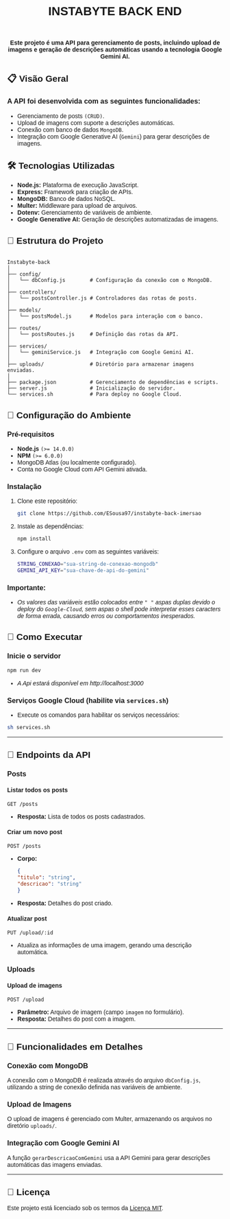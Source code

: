<div style="font-family: Arial;">

<div style="text-align: center;"><h1> INSTABYTE BACK END </h1></div>

<br>

<div style="font-weight: 600; text-align: center;">
<p>Este projeto é uma API para gerenciamento de posts, incluindo upload de imagens e geração de descrições automáticas usando a tecnologia Google Gemini AI.</p>
</div>

<div style="text-align: left;"><h2> 📋 Visão Geral </h2></div>

<h3>A API foi desenvolvida com as seguintes funcionalidades:</h3>

- Gerenciamento de posts `(CRUD)`.
- Upload de imagens com suporte a descrições automáticas.
- Conexão com banco de dados `MongoDB`.
- Integração com Google Generative AI (`Gemini`) para gerar descrições de imagens.

<div style="text-align: left;"><h2> 🛠️ Tecnologias Utilizadas </h2></div>

- **Node.js:** Plataforma de execução JavaScript.
- **Express:** Framework para criação de APIs.
- **MongoDB:** Banco de dados NoSQL.
- **Multer:** Middleware para upload de arquivos.
- **Dotenv:** Gerenciamento de variáveis de ambiente.
- **Google Generative AI:** Geração de descrições automatizadas de imagens.

<div style="text-align: left;"><h2> 📂 Estrutura do Projeto </h2></div>

```plaintext

Instabyte-back
│
├── config/
│   └── dbConfig.js        # Configuração da conexão com o MongoDB.
│
├── controllers/
│   └── postsController.js # Controladores das rotas de posts.
│
├── models/
│   └── postsModel.js      # Modelos para interação com o banco.
│
├── routes/
│   └── postsRoutes.js     # Definição das rotas da API.
│
├── services/
│   └── geminiService.js   # Integração com Google Gemini AI.
│
├── uploads/               # Diretório para armazenar imagens enviadas.
│
├── package.json           # Gerenciamento de dependências e scripts.
├── server.js              # Inicialização do servidor.
└── services.sh            # Para deploy no Google Cloud.

```

<div style="text-align: left;"><h2> 🔧 Configuração do Ambiente </h2></div>

<h3>Pré-requisitos</h3>

- **Node.js** `(>= 14.0.0)`
- **NPM** `(>= 6.0.0)`
- MongoDB Atlas (ou localmente configurado).
- Conta no Google Cloud com API Gemini ativada.

<h3>Instalação</h3>

1. Clone este repositório:

    ```bash
    git clone https://github.com/ESousa97/instabyte-back-imersao
    ```
2. Instale as dependências:
    ```bash
    npm install
    ```
3. Configure o arquivo `.env` com as seguintes variáveis:
    ```bash
    STRING_CONEXAO="sua-string-de-conexao-mongodb"
    GEMINI_API_KEY="sua-chave-de-api-do-gemini"
    ```
### Importante:

- *Os valores das variáveis estão colocados entre `" "` aspas duplas devido o deploy do `Google-Cloud`, sem aspas o shell pode interpretar esses caracters de forma errada, causando erros ou comportamentos inesperados.*

<div style="text-align: left;"><h2> 🚀 Como Executar </h2></div>

<h3>Inicie o servidor</h3>

```bash
npm run dev
```
- *A Api estará disponível em <a>http://localhost:3000</a>*

### Serviços Google Cloud (habilite via `services.sh`)

- Execute os comandos para habilitar os serviços necessários:

```bash
sh services.sh
```

---

<div style="text-align: left;"><h2> 📑 Endpoints da API </h2></div>

<h3>Posts</h3>

#### Listar todos os posts

`GET /posts`

- **Resposta:** Lista de todos os posts cadastrados.

#### Criar um novo post

`POST /posts`

- **Corpo:**
    ```json
    {
  "titulo": "string",
  "descricao": "string"
    }
    ```
- **Resposta:** Detalhes do post criado.

#### Atualizar post

`PUT /upload/:id`

- Atualiza as informações de uma imagem, gerando uma descrição automática.

<h3>Uploads</h3>

#### Upload de imagens

`POST /upload`

- **Parâmetro:** Arquivo de imagem (campo `imagem` no formulário).
- **Resposta:** Detalhes do post com a imagem.

---

<div style="text-align: left;"><h2> 🧩 Funcionalidades em Detalhes </h2></div>

<h3>Conexão com MongoDB</h3>

A conexão com o MongoDB é realizada através do arquivo `dbConfig.js`, utilizando a string de conexão definida nas variáveis de ambiente.

<h3>Upload de Imagens</h3>

O upload de imagens é gerenciado com Multer, armazenando os arquivos no diretório `uploads/`.

<h3>Integração com Google Gemini AI</h3>

A função `gerarDescricaoComGemini` usa a API Gemini para gerar descrições automáticas das imagens enviadas.

---

## 📝 Licença

Este projeto está licenciado sob os termos da [Licença MIT](LICENSE).


</div>
